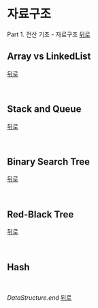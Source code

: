 # 자료구조
Part 1. 전산 기초 - 자료구조
[뒤로](https://github.com/JaeYeopHan/for_beginner)


## Array vs LinkedList



[뒤로](https://github.com/JaeYeopHan/for_beginner)

</br>

## Stack and Queue



[뒤로](https://github.com/JaeYeopHan/for_beginner)

</br>

## Binary Search Tree



[뒤로](https://github.com/JaeYeopHan/for_beginner)

</br>

## Red-Black Tree



[뒤로](https://github.com/JaeYeopHan/for_beginner)

</br>

## Hash


</br>

_DataStructure.end_
[뒤로](https://github.com/JaeYeopHan/for_beginner)
